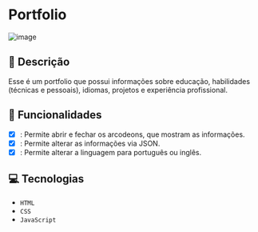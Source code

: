 # Portfolio
![image](https://github.com/user-attachments/assets/67da4ba7-770a-4df9-9301-5c3ce3bfdb07)

## 📑 Descrição

Esse é um portfolio que possui informações sobre educação, habilidades (técnicas e pessoais), idiomas, projetos e experiência profissional.

## 🎯 Funcionalidades
- [x] : Permite abrir e fechar os arcodeons, que mostram as informações.
- [x] : Permite alterar as informações via JSON.
- [X] : Permite alterar a linguagem para português ou inglês.

## 💻 Tecnologias 

- `HTML`
- `CSS`
- `JavaScript`


